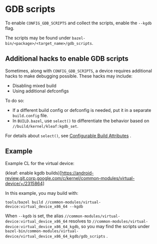 # GDB scripts

To enable `CONFIG_GDB_SCRIPTS` and collect the scripts, enable the `--kgdb`
flag.

The scripts may be found under `bazel-bin/<package>/<target_name>/gdb_scripts`.

## Additional hacks to enable GDB scripts

Sometimes, along with `CONFIG_GDB_SCRIPTS`, a device requires additional hacks
to make debugging possible. These hacks may include:

- Disabling mixed build
- Using additional defconfigs

To do so:

- If a different build config or defconfig is needed, put it in a separate
  `build.config` file.
- In `BUILD.bazel`, use `select()` to differentiate the behavior based on
  `//build/kernel/kleaf:kgdb_set`.

For details about `select()`, see
[Configurable Build Attributes](https://bazel.build/docs/configurable-attributes)
.

## Example

Example CL for the virtual device:

(kleaf: enable kgdb
builds)[https://android-review.git.corp.google.com/c/kernel/common-modules/virtual-device/+/2315864]

In this example, you may build with:

```shell
tools/bazel build //common-modules/virtual-device:virtual_device_x86_64 --kgdb
```

When `--kgdb` is set, the alias
`//common-modules/virtual-device:virtual_device_x86_64` resolves to
`//common-modules/virtual-device:virtual_device_x86_64_kgdb`, so you may find
the scripts under
`bazel-bin/common-modules/virtual-device/virtual_device_x86_64_kgdb/gdb_scripts`
.
